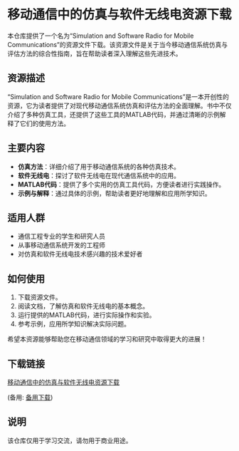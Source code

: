 # 移动通信中的仿真与软件无线电资源下载

本仓库提供了一个名为“Simulation and Software Radio for Mobile Communications”的资源文件下载。该资源文件是关于当今移动通信系统仿真与评估方法的综合性指南，旨在帮助读者深入理解这些先进技术。

## 资源描述

“Simulation and Software Radio for Mobile Communications”是一本开创性的资源，它为读者提供了对现代移动通信系统仿真和评估方法的全面理解。书中不仅介绍了多种仿真工具，还提供了这些工具的MATLAB代码，并通过清晰的示例解释了它们的使用方法。

## 主要内容

- **仿真方法**：详细介绍了用于移动通信系统的各种仿真技术。
- **软件无线电**：探讨了软件无线电在现代通信系统中的应用。
- **MATLAB代码**：提供了多个实用的仿真工具代码，方便读者进行实践操作。
- **示例与解释**：通过具体的示例，帮助读者更好地理解和应用所学知识。

## 适用人群

- 通信工程专业的学生和研究人员
- 从事移动通信系统开发的工程师
- 对仿真和软件无线电技术感兴趣的技术爱好者

## 如何使用

1. 下载资源文件。
2. 阅读文档，了解仿真和软件无线电的基本概念。
3. 运行提供的MATLAB代码，进行实际操作和实验。
4. 参考示例，应用所学知识解决实际问题。

希望本资源能够帮助您在移动通信领域的学习和研究中取得更大的进展！

## 下载链接
[移动通信中的仿真与软件无线电资源下载](https://pan.quark.cn/s/5f8553d91465) 

(备用: [备用下载](https://pan.baidu.com/s/1ECkLswe-tHDL-k_GC19EaQ?pwd=1234))

## 说明

该仓库仅用于学习交流，请勿用于商业用途。
